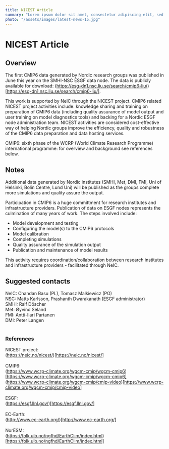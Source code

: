 ```yaml
---
title: NICEST Article
summary: "Lorem ipsum dolor sit amet, consectetur adipiscing elit, sed do eiusmod tempor incididunt ut labore et dolore magna aliqua. Ut enim ad minim veniam, quis nostrud exercitation ullamco laboris nisi ut aliquip ex ea commodo consequat."
photo: "/assets/images/latest-news-15.jpg"
---
```


NICEST Article
===============================

## Overview
The first CMIP6 data generated by Nordic research groups was published in June this year on the SMHI-NSC ESGF data node. The data is publicly available for download: (https://esg-dn1.nsc.liu.se/search/cmip6-liu/)[https://esg-dn1.nsc.liu.se/search/cmip6-liu/]. <br>

This work is supported by NeIC through the NICEST project. CMIP6 related NICEST project activities include: knowledge sharing and training on preparation of CMIP6 data (including quality assurance of model output and user training on model diagnostics tools) and backing for a Nordic ESGF node administration team. NICEST activities are considered cost-effective way of helping Nordic groups improve the efficiency​​, quality and ​​robustness​​ of ​​the CMIP6 data preparation and data hosting services. <br>

CMIP6: sixth phase of the WCRP (World Climate Research Programme) international programme: for overview and background see references below.
<br>

## Notes
Additional data generated by Nordic institutes (SMHI, Met, DMI, FMI, Uni of Helsinki, Bolin Centre, Lund Uni) will be published as the groups complete more simulations and quality assure the output.

Participation in CMIP6 is a huge committment for research institutes and infrastructure providers. Publication of data on ESGF nodes represents the culmination of many years of work. The steps involved include:
* Model development and testing
* Configuring the model(s) to the CMIP6 protocols
* Model calibration
* Completing simulations
* Quality assurance of the simulation output
* Publication and maintenance of model results

This activity requires coordination/collaboration between research institutes and infrastructure providers - facilitated through NeIC. 
<br>

## Suggested contacts
NeIC: Chandan Basu (PL), Tomasz Malkiewicz (PO) <br>
NSC: Matts Karlsson, Prashanth Dwarakanath (ESGF administrator) <br>
SMHI: Ralf Döscher <br>
Met: Øyvind Seland <br>
FMI: Antti-Ilari Partanen <br>
DMI: Peter Langen <br>
<br>

### References
NICEST project: <br>
(https://neic.no/nicest/)[https://neic.no/nicest/]<br>
<br>
CMIP6:<br>
(https://www.wcrp-climate.org/wgcm-cmip/wgcm-cmip6)[https://www.wcrp-climate.org/wgcm-cmip/wgcm-cmip6]<br>
(https://www.wcrp-climate.org/wgcm-cmip/cmip-video)[https://www.wcrp-climate.org/wgcm-cmip/cmip-video]<br>
<br>
ESGF:<br>
(https://esgf.llnl.gov/)[https://esgf.llnl.gov/]<br>
<br>
EC-Earth:<br>
(http://www.ec-earth.org/)[http://www.ec-earth.org/]<br>
<br>
NorESM:<br>
(https://folk.uib.no/ngfhd/EarthClim/index.html)[https://folk.uib.no/ngfhd/EarthClim/index.html]
